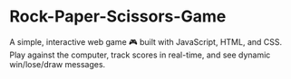 # Rock-Paper-Scissors-Game
 A simple, interactive web game 🎮 built with JavaScript, HTML, and CSS. Play against the computer, track scores in real-time, and see dynamic win/lose/draw messages.
